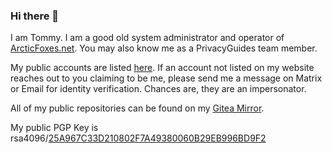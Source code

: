 ### Hi there 👋

<!--
**tommytran732/tommytran732** is a ✨ _special_ ✨ repository because its `README.md` (this file) appears on your GitHub profile.

Here are some ideas to get you started:

- 🔭 I’m currently working on ...
- 🌱 I’m currently learning ...
- 👯 I’m looking to collaborate on ...
- 🤔 I’m looking for help with ...
- 💬 Ask me about ...
- 📫 How to reach me: ...
- 😄 Pronouns: ...
- ⚡ Fun fact: ...
-->

I am Tommy. I am a good old system administrator and operator of [ArcticFoxes.net](https://arcticfoxes.net/). You may also know me as a PrivacyGuides team member.

My public accounts are listed [here](https://tommytran.io/#contact). If an account not listed on my website reaches out to you claiming to be me, please send me a message on Matrix or Email for identity verification. Chances are, they are an impersonator.

All of my public repositories can be found on my [Gitea Mirror](https://git.tommytran.io/Tomster).

My public PGP Key is rsa4096/[25A967C33D210802F7A49380060B29EB996BD9F2](https://tommytran.io/gpg.asc)
